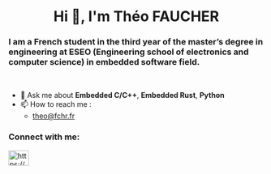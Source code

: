 <h1 align="center">Hi 👋, I'm Théo FAUCHER</h1>

### I am a French student in the third year of the master’s degree in engineering at ESEO (Engineering school of electronics and computer science) in embedded software field.
<br/>

- 💬 Ask me about **Embedded C/C++**, **Embedded Rust**, **Python**
- 📫 How to reach me : 
  * theo@fchr.fr

<h3 align="left">Connect with me:</h3>
<a href="https://www.linkedin.com/in/theo-faucher/" target="blank"><img align="center" src="https://cdn.jsdelivr.net/npm/simple-icons@3.0.1/icons/linkedin.svg" alt="https://www.linkedin.com/in/theo-faucher/" height="30" width="40" /></a>
